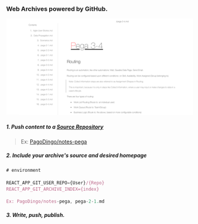 ### Web Archives powered by GitHub.

<img src="./dochub-demo.png"/>

##### 1. Push content to a <u>Source Repository</u>

> Ex: [PagoDingo/notes-pega](https://github.com/pagodingo/notes-pega)

##### 2. Include your archive's source and desired homepage

```js
# environment

REACT_APP_GIT_USER_REPO={User}/{Repo}
REACT_APP_GIT_ARCHIVE_INDEX={index}

Ex: PagoDingo/notes-pega, pega-2-1.md
```

##### 3. Write, push, publish.
